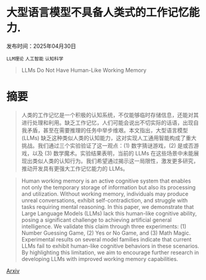 # 大型语言模型不具备人类式的工作记忆能力.

发布时间：2025年04月30日

`LLM理论` `人工智能` `认知科学`

> LLMs Do Not Have Human-Like Working Memory

# 摘要

> 人类的工作记忆是一个积极的认知系统，不仅能够临时存储信息，还能对其进行处理和利用。缺乏工作记忆，人们可能会说出不切实际的话语，出现自我矛盾，甚至在需要推理的任务中举步维艰。本文指出，大型语言模型 (LLMs) 缺乏这种类似人类的认知能力，这对实现人工通用智能构成了重大挑战。我们通过三个实验验证了这一观点：(1) 数字猜谜游戏，(2) 是或否游戏，以及 (3) 数学魔术。实验结果表明，当前的 LLMs 在这些场景中未能展现出类似人类的认知行为。我们希望通过揭示这一局限性，激发更多研究，推动开发具有更强大工作记忆能力的 LLMs。

> Human working memory is an active cognitive system that enables not only the temporary storage of information but also its processing and utilization. Without working memory, individuals may produce unreal conversations, exhibit self-contradiction, and struggle with tasks requiring mental reasoning. In this paper, we demonstrate that Large Language Models (LLMs) lack this human-like cognitive ability, posing a significant challenge to achieving artificial general intelligence. We validate this claim through three experiments: (1) Number Guessing Game, (2) Yes or No Game, and (3) Math Magic. Experimental results on several model families indicate that current LLMs fail to exhibit human-like cognitive behaviors in these scenarios. By highlighting this limitation, we aim to encourage further research in developing LLMs with improved working memory capabilities.

[Arxiv](https://arxiv.org/abs/2505.10571)